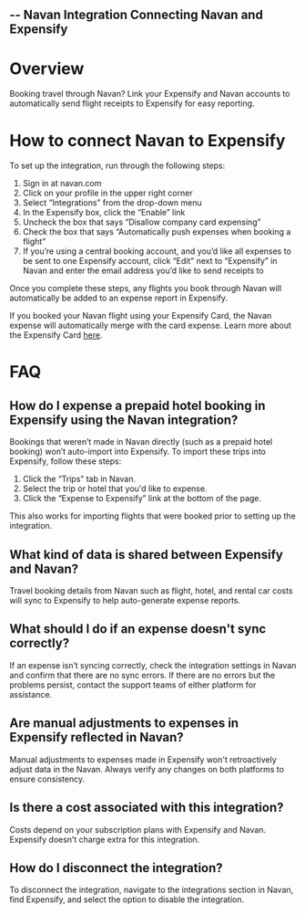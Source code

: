 --
Navan Integration
Connecting Navan and Expensify
--
# Overview
Booking travel through Navan? Link your Expensify and Navan accounts to automatically send flight receipts to Expensify for easy reporting. 

# How to connect Navan to Expensify
To set up the integration, run through the following steps:
1. Sign in at navan.com
2. Click on your profile in the upper right corner
3. Select “Integrations” from the drop-down menu
4. In the Expensify box, click the “Enable” link
5. Uncheck the box that says “Disallow company card expensing”
6. Check the box that says “Automatically push expenses when booking a flight”
7. If you’re using a central booking account, and you’d like all expenses to be sent to one Expensify account, click “Edit” next to “Expensify” in Navan and enter the email address you’d like to send receipts to

Once you complete these steps, any flights you book through Navan will automatically be added to an expense report in Expensify. 

If you booked your Navan flight using your Expensify Card, the Navan expense will automatically merge with the card expense. Learn more about the Expensify Card [here](https://use.expensify.com/company-credit-card).


# FAQ

## How do I expense a prepaid hotel booking in Expensify using the Navan integration?
Bookings that weren’t made in Navan directly (such as a prepaid hotel booking) won’t auto-import into Expensify. To import these trips into Expensify, follow these steps:

1. Click the “Trips” tab in Navan.
2. Select the trip or hotel that you'd like to expense.
3. Click the “Expense to Expensify” link at the bottom of the page.

This also works for importing flights that were booked prior to setting up the integration.

## What kind of data is shared between Expensify and Navan?
Travel booking details from Navan such as flight, hotel, and rental car costs will sync to Expensify to help auto-generate expense reports.

## What should I do if an expense doesn't sync correctly?
If an expense isn’t syncing correctly, check the integration settings in Navan and confirm that there are no sync errors. If there are no errors but the problems persist, contact the support teams of either platform for assistance.

## Are manual adjustments to expenses in Expensify reflected in Navan?
Manual adjustments to expenses made in Expensify won't retroactively adjust data in the Navan. Always verify any changes on both platforms to ensure consistency.

## Is there a cost associated with this integration?
Costs depend on your subscription plans with Expensify and Navan. Expensify doesn’t charge extra for this integration.

## How do I disconnect the integration?
To disconnect the integration, navigate to the integrations section in Navan, find Expensify, and select the option to disable the integration.

